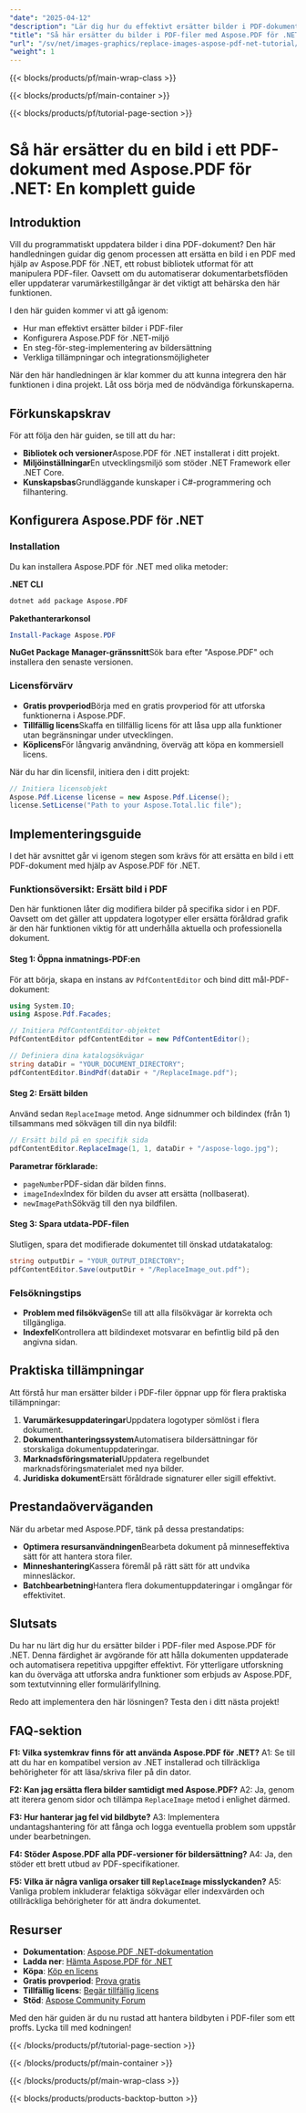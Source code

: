 ```yaml
---
"date": "2025-04-12"
"description": "Lär dig hur du effektivt ersätter bilder i PDF-dokument med Aspose.PDF för .NET. Den här omfattande guiden täcker installation, implementering och praktiska tillämpningar."
"title": "Så här ersätter du bilder i PDF-filer med Aspose.PDF för .NET - En komplett guide"
"url": "/sv/net/images-graphics/replace-images-aspose-pdf-net-tutorial/"
"weight": 1
---
```


{{< blocks/products/pf/main-wrap-class >}}

{{< blocks/products/pf/main-container >}}

{{< blocks/products/pf/tutorial-page-section >}}


# Så här ersätter du en bild i ett PDF-dokument med Aspose.PDF för .NET: En komplett guide

## Introduktion

Vill du programmatiskt uppdatera bilder i dina PDF-dokument? Den här handledningen guidar dig genom processen att ersätta en bild i en PDF med hjälp av Aspose.PDF för .NET, ett robust bibliotek utformat för att manipulera PDF-filer. Oavsett om du automatiserar dokumentarbetsflöden eller uppdaterar varumärkestillgångar är det viktigt att behärska den här funktionen.

I den här guiden kommer vi att gå igenom:
- Hur man effektivt ersätter bilder i PDF-filer
- Konfigurera Aspose.PDF för .NET-miljö
- En steg-för-steg-implementering av bildersättning
- Verkliga tillämpningar och integrationsmöjligheter

När den här handledningen är klar kommer du att kunna integrera den här funktionen i dina projekt. Låt oss börja med de nödvändiga förkunskaperna.

## Förkunskapskrav

För att följa den här guiden, se till att du har:
- **Bibliotek och versioner**Aspose.PDF för .NET installerat i ditt projekt.
- **Miljöinställningar**En utvecklingsmiljö som stöder .NET Framework eller .NET Core.
- **Kunskapsbas**Grundläggande kunskaper i C#-programmering och filhantering.

## Konfigurera Aspose.PDF för .NET

### Installation

Du kan installera Aspose.PDF för .NET med olika metoder:

**.NET CLI**
```bash
dotnet add package Aspose.PDF
```

**Pakethanterarkonsol**
```powershell
Install-Package Aspose.PDF
```

**NuGet Package Manager-gränssnitt**Sök bara efter "Aspose.PDF" och installera den senaste versionen.

### Licensförvärv
- **Gratis provperiod**Börja med en gratis provperiod för att utforska funktionerna i Aspose.PDF.
- **Tillfällig licens**Skaffa en tillfällig licens för att låsa upp alla funktioner utan begränsningar under utvecklingen.
- **Köplicens**För långvarig användning, överväg att köpa en kommersiell licens. 

När du har din licensfil, initiera den i ditt projekt:
```csharp
// Initiera licensobjekt
Aspose.Pdf.License license = new Aspose.Pdf.License();
license.SetLicense("Path to your Aspose.Total.lic file");
```

## Implementeringsguide

I det här avsnittet går vi igenom stegen som krävs för att ersätta en bild i ett PDF-dokument med hjälp av Aspose.PDF för .NET.

### Funktionsöversikt: Ersätt bild i PDF
Den här funktionen låter dig modifiera bilder på specifika sidor i en PDF. Oavsett om det gäller att uppdatera logotyper eller ersätta föråldrad grafik är den här funktionen viktig för att underhålla aktuella och professionella dokument.

#### Steg 1: Öppna inmatnings-PDF:en
För att börja, skapa en instans av `PdfContentEditor` och bind ditt mål-PDF-dokument:
```csharp
using System.IO;
using Aspose.Pdf.Facades;

// Initiera PdfContentEditor-objektet
PdfContentEditor pdfContentEditor = new PdfContentEditor();

// Definiera dina katalogsökvägar
string dataDir = "YOUR_DOCUMENT_DIRECTORY";
pdfContentEditor.BindPdf(dataDir + "/ReplaceImage.pdf");
```
#### Steg 2: Ersätt bilden
Använd sedan `ReplaceImage` metod. Ange sidnummer och bildindex (från 1) tillsammans med sökvägen till din nya bildfil:
```csharp
// Ersätt bild på en specifik sida
pdfContentEditor.ReplaceImage(1, 1, dataDir + "/aspose-logo.jpg");
```
**Parametrar förklarade:**
- `pageNumber`PDF-sidan där bilden finns.
- `imageIndex`Index för bilden du avser att ersätta (nollbaserat).
- `newImagePath`Sökväg till den nya bildfilen.

#### Steg 3: Spara utdata-PDF-filen
Slutligen, spara det modifierade dokumentet till önskad utdatakatalog:
```csharp
string outputDir = "YOUR_OUTPUT_DIRECTORY";
pdfContentEditor.Save(outputDir + "/ReplaceImage_out.pdf");
```
### Felsökningstips
- **Problem med filsökvägen**Se till att alla filsökvägar är korrekta och tillgängliga.
- **Indexfel**Kontrollera att bildindexet motsvarar en befintlig bild på den angivna sidan.

## Praktiska tillämpningar
Att förstå hur man ersätter bilder i PDF-filer öppnar upp för flera praktiska tillämpningar:
1. **Varumärkesuppdateringar**Uppdatera logotyper sömlöst i flera dokument.
2. **Dokumenthanteringssystem**Automatisera bildersättningar för storskaliga dokumentuppdateringar.
3. **Marknadsföringsmaterial**Uppdatera regelbundet marknadsföringsmaterialet med nya bilder.
4. **Juridiska dokument**Ersätt föråldrade signaturer eller sigill effektivt.

## Prestandaöverväganden
När du arbetar med Aspose.PDF, tänk på dessa prestandatips:
- **Optimera resursanvändningen**Bearbeta dokument på minneseffektiva sätt för att hantera stora filer.
- **Minneshantering**Kassera föremål på rätt sätt för att undvika minnesläckor.
- **Batchbearbetning**Hantera flera dokumentuppdateringar i omgångar för effektivitet.

## Slutsats
Du har nu lärt dig hur du ersätter bilder i PDF-filer med Aspose.PDF för .NET. Denna färdighet är avgörande för att hålla dokumenten uppdaterade och automatisera repetitiva uppgifter effektivt. För ytterligare utforskning kan du överväga att utforska andra funktioner som erbjuds av Aspose.PDF, som textutvinning eller formulärifyllning.

Redo att implementera den här lösningen? Testa den i ditt nästa projekt!

## FAQ-sektion
**F1: Vilka systemkrav finns för att använda Aspose.PDF för .NET?**
A1: Se till att du har en kompatibel version av .NET installerad och tillräckliga behörigheter för att läsa/skriva filer på din dator.

**F2: Kan jag ersätta flera bilder samtidigt med Aspose.PDF?**
A2: Ja, genom att iterera genom sidor och tillämpa `ReplaceImage` metod i enlighet därmed.

**F3: Hur hanterar jag fel vid bildbyte?**
A3: Implementera undantagshantering för att fånga och logga eventuella problem som uppstår under bearbetningen.

**F4: Stöder Aspose.PDF alla PDF-versioner för bildersättning?**
A4: Ja, den stöder ett brett utbud av PDF-specifikationer.

**F5: Vilka är några vanliga orsaker till `ReplaceImage` misslyckanden?**
A5: Vanliga problem inkluderar felaktiga sökvägar eller indexvärden och otillräckliga behörigheter för att ändra dokumentet.

## Resurser
- **Dokumentation**: [Aspose.PDF .NET-dokumentation](https://reference.aspose.com/pdf/net/)
- **Ladda ner**: [Hämta Aspose.PDF för .NET](https://releases.aspose.com/pdf/net/)
- **Köpa**: [Köp en licens](https://purchase.aspose.com/buy)
- **Gratis provperiod**: [Prova gratis](https://releases.aspose.com/pdf/net/)
- **Tillfällig licens**: [Begär tillfällig licens](https://purchase.aspose.com/temporary-license/)
- **Stöd**: [Aspose Community Forum](https://forum.aspose.com/c/pdf/10)

Med den här guiden är du nu rustad att hantera bildbyten i PDF-filer som ett proffs. Lycka till med kodningen!


{{< /blocks/products/pf/tutorial-page-section >}}

{{< /blocks/products/pf/main-container >}}

{{< /blocks/products/pf/main-wrap-class >}}

{{< blocks/products/products-backtop-button >}}